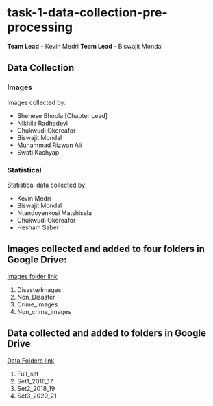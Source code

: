 # task-1-data-collection-pre-processing

**Team Lead** - Kevin Medri
**Team Lead** - Biswajit Mondal

## Data Collection

### Images

Images collected by:

* Shenese Bhoola [Chapter Lead]
* Nikhila Radhadevi
* Chukwudi Okereafor
* Biswajit Mondal
* Muhammad Rizwan Ali
* Swati Kashyap

### Statistical

Statistical data collected by:
* Kevin Medri
* Biswajit Mondal
* Ntandoyenkosi Matshisela
* Chukwudi Okereafor
* Hesham Saber

## Images collected and added to four folders in Google Drive:

[Images folder link](https://drive.google.com/drive/folders/188VUgFIjwg7VtKiBAxEbNVQD1UzUpuvZ?usp=share_link)

1. DisasterImages
2. Non_Disaster
3. Crime_Images
4. Non_crime_images

## Data collected and added to folders in Google Drive

[Data Folders link](https://drive.google.com/drive/folders/1-760Qf36QCfDtSjvpK8JIeVAKKfB8y4a?usp=share_link)

1. Full_set
2. Set1_2016_17
3. Set2_2018_19
4. Set3_2020_21

